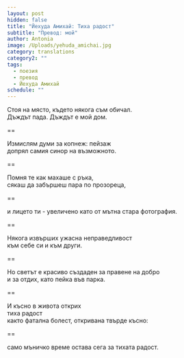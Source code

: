 ```yaml
---
layout: post
hidden: false
title: "Йехуда Амихай: Тиха радост"
subtitle: "Превод: мой"
author: Antonia
image: /Uploads/yehuda_amichai.jpg
category: translations
category2: ""
tags:
  - поезия
  - превод
  - Йехуда Амихай
schedule: ""
---
```

Стоя на място, където някога съм обичал.    
Дъждът пада. Дъждът е мой дом.

==

Измислям думи за копнеж: пейзаж   
допрял самия синор на възможното.

==

Помня те как махаше с ръка,   
сякаш да забършеш пара по прозореца,

==

и лицето ти - увеличено
като от мътна стара фотография.

==

Някога извърших ужасна неправедливост        
към себе си и към други.

==

Но светът е красиво създаден за правене на добро    
и за отдих, като пейка във парка. 

==

И късно в живота открих  
тиха радост  
както фатална болест, откривана твърде късно:  

==

само мъничко време остава сега за тихата радост.   